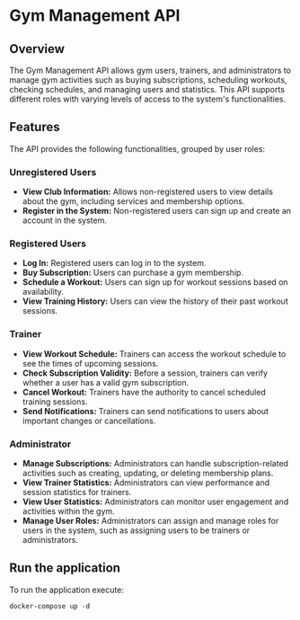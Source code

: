 # Gym Management API

## Overview

The Gym Management API allows gym users, trainers, and administrators to manage gym activities such as buying subscriptions, scheduling workouts, checking schedules, and managing users and statistics. This API supports different roles with varying levels of access to the system's functionalities.

## Features

The API provides the following functionalities, grouped by user roles:

### Unregistered Users
- **View Club Information:** Allows non-registered users to view details about the gym, including services and membership options.
- **Register in the System:** Non-registered users can sign up and create an account in the system.

### Registered Users
- **Log In:** Registered users can log in to the system.
- **Buy Subscription:** Users can purchase a gym membership.
- **Schedule a Workout:** Users can sign up for workout sessions based on availability.
- **View Training History:** Users can view the history of their past workout sessions.

### Trainer
- **View Workout Schedule:** Trainers can access the workout schedule to see the times of upcoming sessions.
- **Check Subscription Validity:** Before a session, trainers can verify whether a user has a valid gym subscription.
- **Cancel Workout:** Trainers have the authority to cancel scheduled training sessions.
- **Send Notifications:** Trainers can send notifications to users about important changes or cancellations.

### Administrator
- **Manage Subscriptions:** Administrators can handle subscription-related activities such as creating, updating, or deleting membership plans.
- **View Trainer Statistics:** Administrators can view performance and session statistics for trainers.
- **View User Statistics:** Administrators can monitor user engagement and activities within the gym.
- **Manage User Roles:** Administrators can assign and manage roles for users in the system, such as assigning users to be trainers or administrators.
## Run the application
To run the application execute: 
```
docker-compose up -d
```
